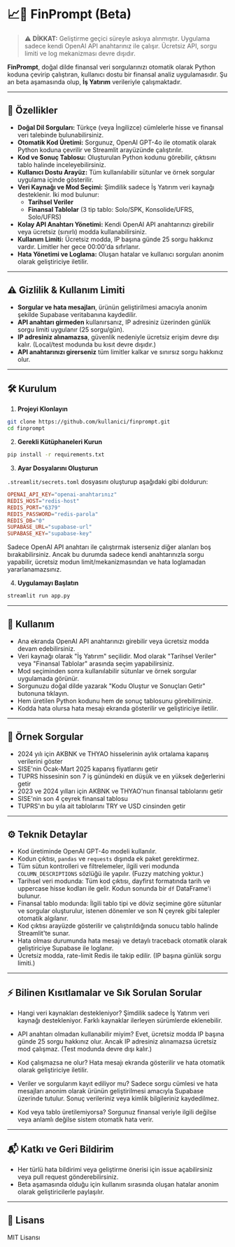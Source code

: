 # 📈🤖 FinPrompt (Beta)

> ⚠️ **DİKKAT:**
> Geliştirme geçici süreyle askıya alınmıştır.
> Uygulama sadece kendi OpenAI API anahtarınız ile çalışır. Ücretsiz API, sorgu limiti ve log mekanizması devre dışıdır.

**FinPrompt**, doğal dilde finansal veri sorgularınızı otomatik olarak Python koduna çevirip çalıştıran, kullanıcı dostu bir finansal analiz uygulamasıdır. Şu an beta aşamasında olup, **İş Yatırım** verileriyle çalışmaktadır.

---

## 🚀 Özellikler

- **Doğal Dil Sorguları:** Türkçe (veya İngilizce) cümlelerle hisse ve finansal veri talebinde bulunabilirsiniz.
- **Otomatik Kod Üretimi:** Sorgunuz, OpenAI GPT-4o ile otomatik olarak Python koduna çevrilir ve Streamlit arayüzünde çalıştırılır.
- **Kod ve Sonuç Tablosu:** Oluşturulan Python kodunu görebilir, çıktısını tablo halinde inceleyebilirsiniz.
- **Kullanıcı Dostu Arayüz:** Tüm kullanılabilir sütunlar ve örnek sorgular uygulama içinde gösterilir.
- **Veri Kaynağı ve Mod Seçimi:** Şimdilik sadece İş Yatırım veri kaynağı desteklenir. İki mod bulunur:
    - **Tarihsel Veriler**
    - **Finansal Tablolar** (3 tip tablo: Solo/SPK, Konsolide/UFRS, Solo/UFRS)
- **Kolay API Anahtarı Yönetimi:** Kendi OpenAI API anahtarınızı girebilir veya ücretsiz (sınırlı) modda kullanabilirsiniz.
- **Kullanım Limiti:** Ücretsiz modda, IP başına günde 25 sorgu hakkınız vardır. Limitler her gece 00:00'da sıfırlanır.
- **Hata Yönetimi ve Loglama:** Oluşan hatalar ve kullanıcı sorguları anonim olarak geliştiriciye iletilir.

---

## ⚠️ Gizlilik & Kullanım Limiti

- **Sorgular ve hata mesajları**, ürünün geliştirilmesi amacıyla anonim şekilde Supabase veritabanına kaydedilir.
- **API anahtarı girmeden** kullanırsanız, IP adresiniz üzerinden günlük sorgu limiti uygulanır (25 sorgu/gün).
- **IP adresiniz alınamazsa**, güvenlik nedeniyle ücretsiz erişim devre dışı kalır. (Local/test modunda bu kısıt devre dışıdır.)
- **API anahtarınızı girerseniz** tüm limitler kalkar ve sınırsız sorgu hakkınız olur.

---

## 🛠️ Kurulum

1. **Projeyi Klonlayın**

```bash
git clone https://github.com/kullanici/finprompt.git
cd finprompt
```

2. **Gerekli Kütüphaneleri Kurun**

```bash
pip install -r requirements.txt
```

3. **Ayar Dosyalarını Oluşturun**

`.streamlit/secrets.toml` dosyasını oluşturup aşağıdaki gibi doldurun:

```toml
OPENAI_API_KEY="openai-anahtarınız"
REDIS_HOST="redis-host"
REDIS_PORT="6379"
REDIS_PASSWORD="redis-parola"
REDIS_DB="0"
SUPABASE_URL="supabase-url"
SUPABASE_KEY="supabase-key"
```

Sadece OpenAI API anahtarı ile çalıştırmak isterseniz diğer alanları boş bırakabilirsiniz. Ancak bu durumda sadece kendi anahtarınızla sorgu yapabilir, ücretsiz modun limit/mekanizmasından ve hata loglamadan yararlanamazsınız.

4. **Uygulamayı Başlatın**

```bash
streamlit run app.py
```

---

## 👀 Kullanım

- Ana ekranda OpenAI API anahtarınızı girebilir veya ücretsiz modda devam edebilirsiniz.
- Veri kaynağı olarak "İş Yatırım" seçilidir. Mod olarak "Tarihsel Veriler" veya "Finansal Tablolar" arasında seçim yapabilirsiniz.
- Mod seçiminden sonra kullanılabilir sütunlar ve örnek sorgular uygulamada görünür.
- Sorgunuzu doğal dilde yazarak "Kodu Oluştur ve Sonuçları Getir" butonuna tıklayın.
- Hem üretilen Python kodunu hem de sonuç tablosunu görebilirsiniz.
- Kodda hata olursa hata mesajı ekranda gösterilir ve geliştiriciye iletilir.

---

## 📝 Örnek Sorgular

- 2024 yılı için AKBNK ve THYAO hisselerinin aylık ortalama kapanış verilerini göster
- SISE'nin Ocak-Mart 2025 kapanış fiyatlarını getir
- TUPRS hissesinin son 7 iş günündeki en düşük ve en yüksek değerlerini getir
- 2023 ve 2024 yılları için AKBNK ve THYAO'nun finansal tablolarını getir
- SISE'nin son 4 çeyrek finansal tablosu
- TUPRS'ın bu yıla ait tablolarını TRY ve USD cinsinden getir

---

## ⚙️ Teknik Detaylar

- Kod üretiminde OpenAI GPT-4o modeli kullanılır.
- Kodun çıktısı, `pandas` ve `requests` dışında ek paket gerektirmez.
- Tüm sütun kontrolleri ve filtrelemeler, ilgili veri modunda `COLUMN_DESCRIPTIONS` sözlüğü ile yapılır. (Fuzzy matching yoktur.)
- Tarihsel veri modunda: Tüm kod çıktısı, dayfirst formatında tarih ve uppercase hisse kodları ile gelir. Kodun sonunda bir `df` DataFrame'i bulunur.
- Finansal tablo modunda: İlgili tablo tipi ve döviz seçimine göre sütunlar ve sorgular oluşturulur, istenen dönemler ve son N çeyrek gibi talepler otomatik algılanır.
- Kod çıktısı arayüzde gösterilir ve çalıştırıldığında sonucu tablo halinde Streamlit'te sunar.
- Hata olması durumunda hata mesajı ve detaylı traceback otomatik olarak geliştiriciye Supabase ile loglanır.
- Ücretsiz modda, rate-limit Redis ile takip edilir. (IP başına günlük sorgu limiti.)

---

## ⚡ Bilinen Kısıtlamalar ve Sık Sorulan Sorular

- Hangi veri kaynakları destekleniyor?
  Şimdilik sadece İş Yatırım veri kaynağı destekleniyor. Farklı kaynaklar ilerleyen sürümlerde eklenebilir.

- API anahtarı olmadan kullanabilir miyim?
  Evet, ücretsiz modda IP başına günde 25 sorgu hakkınız olur. Ancak IP adresiniz alınamazsa ücretsiz mod çalışmaz. (Test modunda devre dışı kalır.)

- Kod çalışmazsa ne olur?
  Hata mesajı ekranda gösterilir ve hata otomatik olarak geliştiriciye iletilir.

- Veriler ve sorgularım kayıt ediliyor mu?
  Sadece sorgu cümlesi ve hata mesajları anonim olarak ürünün geliştirilmesi amacıyla Supabase üzerinde tutulur. Sonuç verileriniz veya kimlik bilgileriniz kaydedilmez.

- Kod veya tablo üretilemiyorsa?
  Sorgunuz finansal veriyle ilgili değilse veya anlamlı değilse sistem otomatik hata verir.

---

## 📬 Katkı ve Geri Bildirim

- Her türlü hata bildirimi veya geliştirme önerisi için issue açabilirsiniz veya pull request gönderebilirsiniz.
- Beta aşamasında olduğu için kullanım sırasında oluşan hatalar anonim olarak geliştiricilerle paylaşılır.

---

## 📄 Lisans

MIT Lisansı